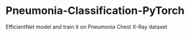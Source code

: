 # Pneumonia-Classification-PyTorch
EfficientNet model and train it on Pneumonia Chest X-Ray dataset
